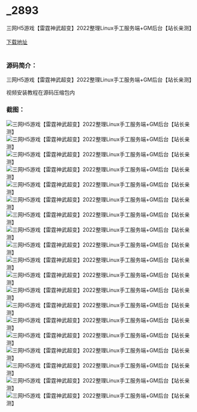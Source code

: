 # _2893
三网H5游戏【雷霆神武超变】2022整理Linux手工服务端+GM后台【站长亲测】
<br/></br>
[下载地址](https://www.uuid2.com/2893.html "下载地址")
<br/></br>
<h3>源码简介：</h3>
<p>三网H5游戏【雷霆神武超变】2022整理Linux手工服务端+GM后台【站长亲测】<p>
<p>视频安装教程在源码压缩包内<p>
<h3>截图：</h3>
<img src="https://www.uuid2.com/wp-content/uploads/img/202203/cd42bb8823.jpg" alt="三网H5游戏【雷霆神武超变】2022整理Linux手工服务端+GM后台【站长亲测】"><img src="https://www.uuid2.com/wp-content/uploads/img/202203/cd42bb8736.jpg" alt="三网H5游戏【雷霆神武超变】2022整理Linux手工服务端+GM后台【站长亲测】"><img src="https://www.uuid2.com/wp-content/uploads/img/202203/cd42bb8160.jpg" alt="三网H5游戏【雷霆神武超变】2022整理Linux手工服务端+GM后台【站长亲测】"><img src="https://www.uuid2.com/wp-content/uploads/img/202203/9e1c44c844.jpg" alt="三网H5游戏【雷霆神武超变】2022整理Linux手工服务端+GM后台【站长亲测】"><img src="https://www.uuid2.com/wp-content/uploads/img/202203/9e1c44c716.jpg" alt="三网H5游戏【雷霆神武超变】2022整理Linux手工服务端+GM后台【站长亲测】"><img src="https://www.uuid2.com/wp-content/uploads/img/202203/9e1c44c612.jpg" alt="三网H5游戏【雷霆神武超变】2022整理Linux手工服务端+GM后台【站长亲测】"><img src="https://www.uuid2.com/wp-content/uploads/img/202203/9e1c44c787.jpg" alt="三网H5游戏【雷霆神武超变】2022整理Linux手工服务端+GM后台【站长亲测】"><img src="https://www.uuid2.com/wp-content/uploads/img/202203/9e1c44c621.jpg" alt="三网H5游戏【雷霆神武超变】2022整理Linux手工服务端+GM后台【站长亲测】"><img src="https://www.uuid2.com/wp-content/uploads/img/202203/9e1c44c980.jpg" alt="三网H5游戏【雷霆神武超变】2022整理Linux手工服务端+GM后台【站长亲测】"><img src="https://www.uuid2.com/wp-content/uploads/img/202203/9e1c44c843.jpg" alt="三网H5游戏【雷霆神武超变】2022整理Linux手工服务端+GM后台【站长亲测】"><img src="https://www.uuid2.com/wp-content/uploads/img/202203/9e1c44c488.jpg" alt="三网H5游戏【雷霆神武超变】2022整理Linux手工服务端+GM后台【站长亲测】"><img src="https://www.uuid2.com/wp-content/uploads/img/202203/f535215142.jpg" alt="三网H5游戏【雷霆神武超变】2022整理Linux手工服务端+GM后台【站长亲测】"><img src="https://www.uuid2.com/wp-content/uploads/img/202203/f535215452.jpg" alt="三网H5游戏【雷霆神武超变】2022整理Linux手工服务端+GM后台【站长亲测】"><img src="https://www.uuid2.com/wp-content/uploads/img/202203/f535215708.jpg" alt="三网H5游戏【雷霆神武超变】2022整理Linux手工服务端+GM后台【站长亲测】"><img src="https://www.uuid2.com/wp-content/uploads/img/202203/f535215760.jpg" alt="三网H5游戏【雷霆神武超变】2022整理Linux手工服务端+GM后台【站长亲测】"><img src="https://www.uuid2.com/wp-content/uploads/img/202203/f535215108.jpg" alt="三网H5游戏【雷霆神武超变】2022整理Linux手工服务端+GM后台【站长亲测】"><img src="https://www.uuid2.com/wp-content/uploads/img/202203/f535215695.jpg" alt="三网H5游戏【雷霆神武超变】2022整理Linux手工服务端+GM后台【站长亲测】"><img src="https://www.uuid2.com/wp-content/uploads/img/202203/f535215177.jpg" alt="三网H5游戏【雷霆神武超变】2022整理Linux手工服务端+GM后台【站长亲测】"><img src="https://www.uuid2.com/wp-content/uploads/img/202203/5029b6c120.jpg" alt="三网H5游戏【雷霆神武超变】2022整理Linux手工服务端+GM后台【站长亲测】">
